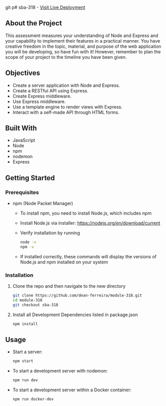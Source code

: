 git p# sba-318 - [Visit Live Deployment](https://module-318.onrender.com/)

## About the Project

This assessment measures your understanding of Node and Express and your capability to implement their features in a practical manner. You have creative freedom in the topic, material, and purpose of the web application you will be developing, so have fun with it! However, remember to plan the scope of your project to the timeline you have been given.

## Objectives

-   Create a server application with Node and Express.
-   Create a RESTful API using Express.
-   Create Express middleware.
-   Use Express middleware.
-   Use a template engine to render views with Express.
-   Interact with a self-made API through HTML forms.

## Built With

-   JavaScript
-   Node
-   npm
-   nodemon
-   Express

## Getting Started

### Prerequisites

-   npm (Node Packet Manager)

    -   To install npm, you need to install Node.js, which includes npm
    -   Install Node.js via installer: https://nodejs.org/en/download/current
    -   Verify installation by running

        ```sh
        node -v
        npm -v
        ```

    -   If installed correctly, these commands will display the versions of Node.js and npm installed on your system

### Installation

1. Clone the repo and then navigate to the new directory
    ```sh
    git clone https://github.com/dean-ferreira/module-318.git
    cd module-318
    git checkout sba-318
    ```
2. Install all Development Dependencies listed in package.json
    ```sh
    npm install
    ```

## Usage

-   Start a server:
    ```sh
    npm start
    ```
-   To start a development server with nodemon:
    ```sh
    npm run dev
    ```
-   To start a development server within a Docker container:
    ```sh
    npm run docker-dev
    ```
